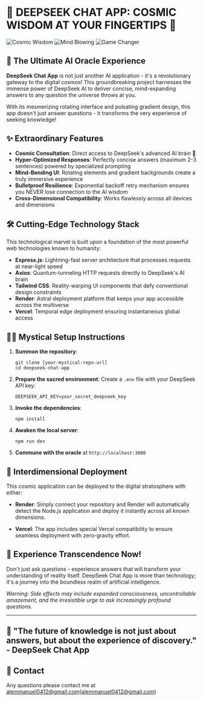 # 🔮 DEEPSEEK CHAT APP: COSMIC WISDOM AT YOUR FINGERTIPS 🔮

![Cosmic Wisdom](https://img.shields.io/badge/Cosmic-Wisdom-yellow)
![Mind Blowing](https://img.shields.io/badge/Mind-Blowing-red)
![Game Changer](https://img.shields.io/badge/Game-Changer-blue)

## 🚀 The Ultimate AI Oracle Experience

**DeepSeek Chat App** is not just another AI application - it's a revolutionary gateway to the digital cosmos! This groundbreaking project harnesses the immense power of DeepSeek AI to deliver concise, mind-expanding answers to any question the universe throws at you.

With its mesmerizing rotating interface and pulsating gradient design, this app doesn't just answer questions - it transforms the very experience of seeking knowledge!

## ✨ Extraordinary Features

- **Cosmic Consultation**: Direct access to DeepSeek's advanced AI brain 🧠
- **Hyper-Optimized Responses**: Perfectly concise answers (maximum 2-3 sentences) powered by specialized prompting
- **Mind-Bending UI**: Rotating elements and gradient backgrounds create a truly immersive experience
- **Bulletproof Resilience**: Exponential backoff retry mechanism ensures you NEVER lose connection to the AI wisdom
- **Cross-Dimensional Compatibility**: Works flawlessly across all devices and dimensions

## 🛠️ Cutting-Edge Technology Stack

This technological marvel is built upon a foundation of the most powerful web technologies known to humanity:

- **Express.js**: Lightning-fast server architecture that processes requests at near-light speed
- **Axios**: Quantum-tunneling HTTP requests directly to DeepSeek's AI brain
- **Tailwind CSS**: Reality-warping UI components that defy conventional design constraints
- **Render**: Astral deployment platform that keeps your app accessible across the multiverse
- **Vercel**: Temporal edge deployment ensuring instantaneous global access

## 🧙‍♂️ Mystical Setup Instructions

1. **Summon the repository**:
   ```
   git clone [your-mystical-repo-url]
   cd deepseek-chat-app
   ```

2. **Prepare the sacred environment**:
   Create a `.env` file with your DeepSeek API key:
   ```
   DEEPSEEK_API_KEY=your_secret_deepseek_key
   ```

3. **Invoke the dependencies**:
   ```
   npm install
   ```

4. **Awaken the local server**:
   ```
   npm run dev
   ```

5. **Commune with the oracle** at `http://localhost:3000`

## 🚀 Interdimensional Deployment

This cosmic application can be deployed to the digital stratosphere with either:

- **Render**: Simply connect your repository and Render will automatically detect the Node.js application and deploy it instantly across all known dimensions.

- **Vercel**: The app includes special Vercel compatibility to ensure seamless deployment with zero-gravity effort.

## 🌌 Experience Transcendence Now!

Don't just ask questions - experience answers that will transform your understanding of reality itself. DeepSeek Chat App is more than technology; it's a journey into the boundless realm of artificial intelligence.

*Warning: Side effects may include expanded consciousness, uncontrollable amazement, and the irresistible urge to ask increasingly profound questions.*

---

## 🔮 "The future of knowledge is not just about answers, but about the experience of discovery." - DeepSeek Chat App

## 📩 Contact

Any questions please contact me at alemmanuel0412@gmail.com(alemmanuel0412@gmail.com)
